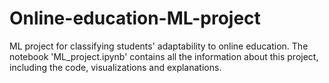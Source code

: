 # Online-education-ML-project
ML project for classifying students' adaptability to online education. 
The notebook 'ML_project.ipynb' contains all the information about this project, including the code, visualizations and explanations.
